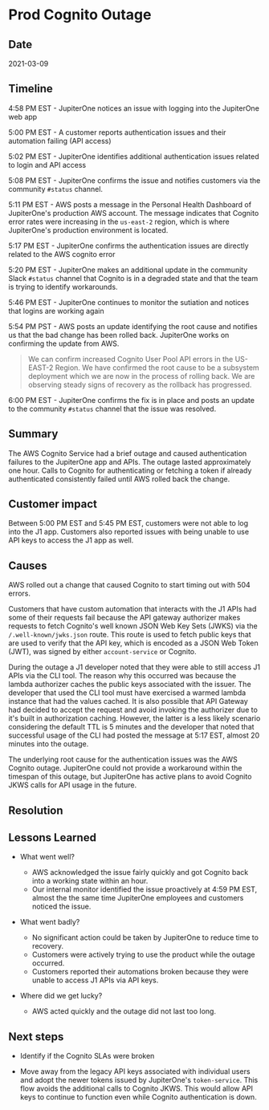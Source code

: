 # Prod Cognito Outage

## Date

2021-03-09

## Timeline

4:58 PM EST - JupiterOne notices an issue with logging into the JupiterOne web app

5:00 PM EST - A customer reports authentication issues and their automation
failing (API access)

5:02 PM EST - JupiterOne identifies additional authentication issues related to login and API access

5:08 PM EST - JupiterOne confirms the issue and notifies customers via the community `#status`
channel.

5:11 PM EST - AWS posts a message in the Personal Health Dashboard of JupiterOne's production AWS account.
The message indicates that Cognito error rates were increasing in the `us-east-2` region, 
which is where JupiterOne's production environment is located.

5:17 PM EST - JupiterOne confirms the authentication issues are directly related to the AWS cognito error

5:20 PM EST - JupiterOne makes an additional update in the community Slack `#status`
channel that Cognito is in a degraded state and that the team is trying to
identify workarounds.

5:46 PM EST - JupiterOne continues to monitor the sutiation and notices that logins are working again

5:54 PM PST - AWS posts an update identifying the root cause and notifies us that the bad change
has been rolled back. JupiterOne works on confirming the update from AWS. 

> We can confirm increased Cognito User Pool API errors in the US-EAST-2 Region.
> We have confirmed the root cause to be a subsystem deployment which we are now
> in the process of rolling back. We are observing steady signs of recovery as
> the rollback has progressed.

6:00 PM EST - JupiterOne confirms the fix is in place and posts an update to the community `#status`
channel that the issue was resolved.

## Summary

The AWS Cognito Service had a brief outage and caused authentication failures
to the JupiterOne app and APIs. The outage lasted
approximately one hour. Calls to Cognito for authenticating or fetching a token
if already authenticated consistently failed until AWS rolled back the change.

## Customer impact

Between 5:00 PM EST and 5:45 PM EST, customers were not able to log into the J1
app. Customers also reported issues with being unable to use API keys to access
the J1 app as well.

## Causes

AWS rolled out a change that caused Cognito to start timing out with 504 errors.

Customers that have custom automation that interacts with the J1 APIs had some
of their requests fail because the API gateway authorizer makes requests to
fetch Cognito's well known JSON Web Key Sets (JWKS) via the
`/.well-known/jwks.json` route. This route is used to fetch public keys that are
used to verify that the API key, which is encoded as a JSON Web Token (JWT), was
signed by either `account-service` or Cognito.

During the outage a J1 developer noted that they were able to still access J1 APIs via the CLI
tool. The reason why this occurred was because the lambda authorizer caches the
public keys associated with the issuer. The developer that used the CLI tool
must have exercised a warmed lambda instance that had the values
cached. It is also possible that API Gateway had decided to accept the request
and avoid invoking the authorizer due to it's built in authorization caching.
However, the latter is a less likely scenario considering the default TTL is 5
minutes and the developer that noted that successful usage of the CLI had posted
the message at 5:17 EST, almost 20 minutes into the outage.

The underlying root cause for the authentication issues was the AWS Cognito outage.
JupiterOne could not provide a workaround within the timespan of this outage,
but JupiterOne has active plans to avoid Cognito JKWS calls for API usage
in the future.

## Resolution

## Lessons Learned

-   What went well?

    -   AWS acknowledged the issue fairly quickly and got Cognito back into a
        working state within an hour.
    -   Our internal monitor identified the issue proactively at 4:59 PM EST, almost the
        the same time JupiterOne employees and customers noticed the issue.

-   What went badly?

    -   No significant action could be taken by JupiterOne to reduce time to recovery.
    -   Customers were actively trying to use the product while the outage
        occurred.
    -   Customers reported their automations broken because they were unable
        to access J1 APIs via API keys.

*   Where did we get lucky?

    -   AWS acted quickly and the outage did not last too long.

## Next steps

-   Identify if the Cognito SLAs were broken

-   Move away from the legacy API keys associated with individual users and adopt the newer tokens
    issued by JupiterOne's `token-service`. This flow avoids the additional calls to Cognito JKWS.
    This would allow API keys to continue to function even while Cognito authentication is down.
